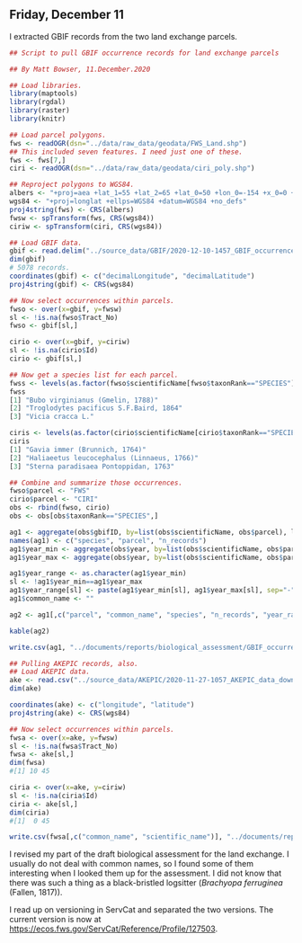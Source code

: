 
## Friday, December 11

I extracted GBIF records from the two land exchange parcels.

```r
## Script to pull GBIF occurrence records for land exchange parcels

## By Matt Bowser, 11.December.2020

## Load libraries.
library(maptools)
library(rgdal)
library(raster)
library(knitr)

## Load parcel polygons.
fws <- readOGR(dsn="../data/raw_data/geodata/FWS_Land.shp") 
## This included seven features. I need just one of these.
fws <- fws[7,]
ciri <- readOGR(dsn="../data/raw_data/geodata/ciri_poly.shp")

## Reproject polygons to WGS84.
albers <- "+proj=aea +lat_1=55 +lat_2=65 +lat_0=50 +lon_0=-154 +x_0=0 +y_0=0 +ellps=GRS80 +datum=NAD83 +units=m +no_defs"
wgs84 <- "+proj=longlat +ellps=WGS84 +datum=WGS84 +no_defs"
proj4string(fws) <- CRS(albers)
fwsw <- spTransform(fws, CRS(wgs84))
ciriw <- spTransform(ciri, CRS(wgs84))

## Load GBIF data.
gbif <- read.delim("../source_data/GBIF/2020-12-10-1457_GBIF_occurrence_download/0134211-200613084148143.csv")
dim(gbif)
# 5078 records.
coordinates(gbif) <- c("decimalLongitude", "decimalLatitude")
proj4string(gbif) <- CRS(wgs84)

## Now select occurrences within parcels.
fwso <- over(x=gbif, y=fwsw)
sl <- !is.na(fwso$Tract_No)
fwso <- gbif[sl,]

cirio <- over(x=gbif, y=ciriw)
sl <- !is.na(cirio$Id)
cirio <- gbif[sl,]

## Now get a species list for each parcel.
fwss <- levels(as.factor(fwso$scientificName[fwso$taxonRank=="SPECIES"]))
fwss
[1] "Bubo virginianus (Gmelin, 1788)"      
[2] "Troglodytes pacificus S.F.Baird, 1864"
[3] "Vicia cracca L." 

ciris <- levels(as.factor(cirio$scientificName[cirio$taxonRank=="SPECIES"]))
ciris
[1] "Gavia immer (Brunnich, 1764)"             
[2] "Haliaeetus leucocephalus (Linnaeus, 1766)"
[3] "Sterna paradisaea Pontoppidan, 1763" 

## Combine and summarize those occurrences.
fwso$parcel <- "FWS"
cirio$parcel <- "CIRI"
obs <- rbind(fwso, cirio)
obs <- obs[obs$taxonRank=="SPECIES",] 

ag1 <- aggregate(obs$gbifID, by=list(obs$scientificName, obs$parcel), length)
names(ag1) <- c("species", "parcel", "n_records")
ag1$year_min <- aggregate(obs$year, by=list(obs$scientificName, obs$parcel), min)$x
ag1$year_max <- aggregate(obs$year, by=list(obs$scientificName, obs$parcel), max)$x

ag1$year_range <- as.character(ag1$year_min)
sl <- !ag1$year_min==ag1$year_max
ag1$year_range[sl] <- paste(ag1$year_min[sl], ag1$year_max[sl], sep="-")
ag1$common_name <- ""

ag2 <- ag1[,c("parcel", "common_name", "species", "n_records", "year_range")]

kable(ag2)

write.csv(ag1, "../documents/reports/biological_assessment/GBIF_occurrences_by_parcel.csv", row.names=FALSE)

## Pulling AKEPIC records, also.
## Load AKEPIC data.
ake <- read.csv("../source_data/AKEPIC/2020-11-27-1057_AKEPIC_data_download.csv")
dim(ake)

coordinates(ake) <- c("longitude", "latitude")
proj4string(ake) <- CRS(wgs84)

## Now select occurrences within parcels.
fwsa <- over(x=ake, y=fwsw)
sl <- !is.na(fwsa$Tract_No)
fwsa <- ake[sl,]
dim(fwsa)
#[1] 10 45

ciria <- over(x=ake, y=ciriw)
sl <- !is.na(ciria$Id)
ciria <- ake[sl,]
dim(ciria)
#[1]  0 45

write.csv(fwsa[,c("common_name", "scientific_name")], "../documents/reports/biological_assessment/AKEPIC_occurrences.csv", row.names=FALSE)
```

I revised my part of the draft biological assessment for the land exchange. I usually do not deal with common names, so I found some of them interesting when I looked them up for the assessment. I did not know that there was such a thing as a black-bristled logsitter (*Brachyopa ferruginea* (Fallen, 1817)).

I read up on versioning in ServCat and separated the two versions. The current version is now at <https://ecos.fws.gov/ServCat/Reference/Profile/127503>.

